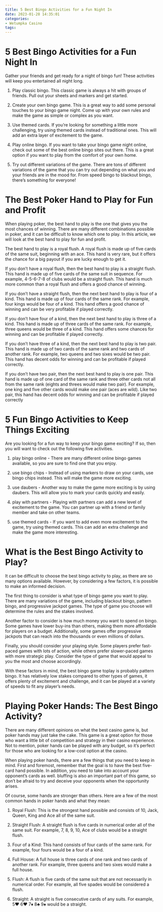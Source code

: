 ```yaml
---
title: 5 Best Bingo Activities for a Fun Night In
date: 2023-01-28 14:35:01
categories:
- Wetumpka Casino
tags:
---
```



#  5 Best Bingo Activities for a Fun Night In

Gather your friends and get ready for a night of bingo fun! These activities will keep you entertained all night long.

1. Play classic bingo. This classic game is always a hit with groups of friends. Pull out your sheets and markers and get started.

2. Create your own bingo game. This is a great way to add some personal touches to your bingo game night. Come up with your own rules and make the game as simple or complex as you want.

3. Use themed cards. If you’re looking for something a little more challenging, try using themed cards instead of traditional ones. This will add an extra layer of excitement to the game.

4. Play online bingo. If you want to take your bingo game night online, check out some of the best online bingo sites out there. This is a great option if you want to play from the comfort of your own home.

5. Try out different variations of the game. There are tons of different variations of the game that you can try out depending on what you and your friends are in the mood for. From speed bingo to blackout bingo, there’s something for everyone!

#  The Best Poker Hand to Play for Fun and Profit

When playing poker, the best hand to play is the one that gives you the most chances of winning. There are many different combinations possible in poker, and it can be difficult to know which one to play. In this article, we will look at the best hand to play for fun and profit.

The best hand to play is a royal flush. A royal flush is made up of five cards of the same suit, beginning with an ace. This hand is very rare, but it offers the chance for a big payout if you are lucky enough to get it.

If you don’t have a royal flush, then the best hand to play is a straight flush. This hand is made up of five cards of the same suit in sequence. For example, 4-5-6-7-8 of clubs would be a straight flush. This hand is much more common than a royal flush and offers a good chance of winning.

If you don’t have a straight flush, then the next best hand to play is four of a kind. This hand is made up of four cards of the same rank. For example, four kings would be four of a kind. This hand offers a good chance of winning and can be very profitable if played correctly.

If you don’t have four of a kind, then the next best hand to play is three of a kind. This hand is made up of three cards of the same rank. For example, three queens would be three of a kind. This hand offers some chances for winning and can be profitable if played correctly.

If you don’t have three of a kind, then the next best hand to play is two pair. This hand is made up of two cards of the same rank and two cards of another rank. For example, two queens and two sixes would be two pair. This hand has decent odds for winning and can be profitable if played correctly.

If you don’t have two pair, then the next best hand to play is one pair. This hand is made up of one card of the same rank and three other cards not all from the same rank (eights and threes would make two pair). For example, one king and five other cards would make one pair (aces are wild). Like two pair, this hand has decent odds for winning and can be profitable if played correctly

#  5 Fun Bingo Activities to Keep Things Exciting

Are you looking for a fun way to keep your bingo game exciting? If so, then you will want to check out the following five activities.

1. play bingo online - There are many different online bingo games available, so you are sure to find one that you enjoy.

2. use bingo chips - Instead of using markers to draw on your cards, use bingo chips instead. This will make the game more exciting.

3. use daubers - Another way to make the game more exciting is by using daubers. This will allow you to mark your cards quickly and easily.

4. play with partners - Playing with partners can add a new level of excitement to the game. You can partner up with a friend or family member and take on other teams.

5. use themed cards - If you want to add even more excitement to the game, try using themed cards. This can add an extra challenge and make the game more interesting.

#  What is the Best Bingo Activity to Play?

It can be difficult to choose the best bingo activity to play, as there are so many options available. However, by considering a few factors, it is possible to make an informed decision.

The first thing to consider is what type of bingo game you want to play. There are many variations of the game, including blackout bingo, pattern bingo, and progressive jackpot games. The type of game you choose will determine the rules and the stakes involved.

Another factor to consider is how much money you want to spend on bingo. Some games have lower buy-ins than others, making them more affordable for players on a budget. Additionally, some games offer progressive jackpots that can reach into the thousands or even millions of dollars.

Finally, you should consider your playing style. Some players prefer fast-paced games with lots of action, while others prefer slower-paced games with more strategic play. Consider the type of game that would appeal to you the most and choose accordingly.

With these factors in mind, the best bingo game toplay is probably pattern bingo. It has relatively low stakes compared to other types of games, it offers plenty of excitement and challenge, and it can be played at a variety of speeds to fit any player’s needs.

#  Playing Poker Hands: The Best Bingo Activity?

There are many different opinions on what the best casino game is, but poker hands may just take the cake. This game is a great option for those who want a little bit of competition and strategy in their casino experience. Not to mention, poker hands can be played with any budget, so it’s perfect for those who are looking for a low-cost option at the casino.

When playing poker hands, there are a few things that you need to keep in mind. First and foremost, remember that the goal is to have the best five-card hand possible. In addition, you need to take into account your opponent’s cards as well. bluffing is also an important part of this game, so don’t be afraid to try and deceive your opponents when the opportunity arises.

Of course, some hands are stronger than others. Here are a few of the most common hands in poker hands and what they mean:

1) Royal Flush: This is the strongest hand possible and consists of 10, Jack, Queen, King and Ace all of the same suit.

2) Straight Flush: A straight flush is five cards in numerical order all of the same suit. For example, 7, 8, 9, 10, Ace of clubs would be a straight flush.

3) Four of a Kind: This hand consists of four cards of the same rank. For example, four fours would be a four of a kind.

4) Full House: A full house is three cards of one rank and two cards of another rank. For example, three queens and two sixes would make a full house.

5) Flush: A flush is five cards of the same suit that are not necessarily in numerical order. For example, all five spades would be considered a flush.

6) Straight: A straight is five consecutive cards of any suits. For example, 5♥ 6♥ 7♦ 8♣ 9♠ would be a straight.